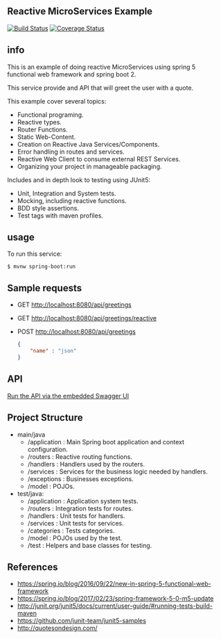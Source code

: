 ## Reactive MicroServices Example

[![Build Status](https://travis-ci.org/LearningByExample/reactive-ms-example.svg?branch=master)](https://travis-ci.org/LearningByExample/reactive-ms-example)
[![Coverage Status](https://coveralls.io/repos/github/LearningByExample/reactive-ms-example/badge.svg?branch=master)](https://coveralls.io/github/LearningByExample/reactive-ms-example?branch=master)
## info
This is an example of doing reactive MicroServices using spring 5 functional web framework and spring boot 2.

This service provide and API that will greet the user with a quote.

This example cover several topics: 

- Functional programing.
- Reactive types.
- Router Functions.
- Static Web-Content.
- Creation on Reactive Java Services/Components.
- Error handling in routes and services.
- Reactive Web Client to consume external REST Services.
- Organizing your project in manageable packaging.

Includes and in depth look to testing using JUnit5:
- Unit, Integration and System tests.
- Mocking, including reactive functions.
- BDD style assertions.
- Test tags with maven profiles.

## usage

To run this service:

```shell
$ mvnw spring-boot:run
```

## Sample requests

- GET [http://localhost:8080/api/greetings](http://localhost:8080/greetings)

- GET [http://localhost:8080/api/greetings/reactive](http://localhost:8080/greetings/reactive)

- POST [http://localhost:8080/api/greetings](http://localhost:8080/greetings) 

    ```json
    {
        "name" : "json"        
    }
    ```
## API
[Run the API via the embedded Swagger UI](http://localhost:8080/index.html)

## Project Structure

- main/java
    - /application : Main Spring boot application and context configuration.  
    - /routers : Reactive routing functions.
    - /handlers : Handlers used by the routers.
    - /services : Services for the business logic needed by handlers.
    - /exceptions : Businesses exceptions.
    - /model : POJOs.
- test/java:
    - /application : Application system tests.
    - /routers : Integration tests for routes.
    - /handlers : Unit tests for handlers.
    - /services : Unit tests for services.
    - /categories : Tests categories.
    - /model : POJOs used by the test.
    - /test : Helpers and base classes for testing.

## References

- https://spring.io/blog/2016/09/22/new-in-spring-5-functional-web-framework
- https://spring.io/blog/2017/02/23/spring-framework-5-0-m5-update
- http://junit.org/junit5/docs/current/user-guide/#running-tests-build-maven
- https://github.com/junit-team/junit5-samples
- http://quotesondesign.com/

